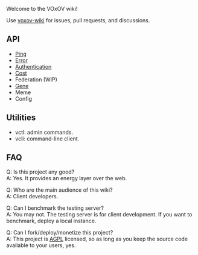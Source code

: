 Welcome to the VOxOV wiki!

Use [voxov-wiki](https://github.com/vorgv/voxov-wiki) for issues, pull requests, and discussions.

## API

- [Ping](https://github.com/vorgv/voxov/wiki/Ping)
- [Error](https://github.com/vorgv/voxov/wiki/Error)
- [Authentication](https://github.com/vorgv/voxov/wiki/Authentication)
- [Cost](https://github.com/vorgv/voxov/wiki/Cost)
- Federation (WIP)
- [Gene](https://github.com/vorgv/voxov/wiki/Gene)
- Meme
- Config

## Utilities

- vctl: admin commands.
- vcli: command-line client.

## FAQ

Q: Is this project any good? <br />
A: Yes. It provides an energy layer over the web.

Q: Who are the main audience of this wiki? <br />
A: Client developers.

Q: Can I benchmark the testing server? <br />
A: You may not. The testing server is for client development. If you want to benchmark, deploy a local instance.

Q: Can I fork/deploy/monetize this project? <br />
A: This project is [AGPL](https://en.wikipedia.org/wiki/GNU_Affero_General_Public_License) licensed, so as long as you keep the source code available to your users, yes.
